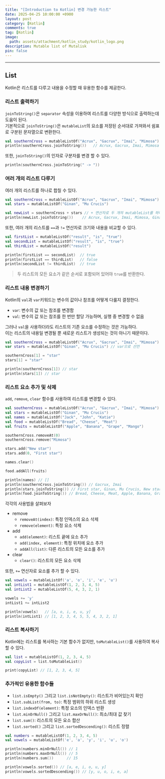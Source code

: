 ```yaml
---
title: "[Introduction to Kotlin] 변경 가능한 리스트"
date: 2025-04-25 10:00:00 +0900
layout: post
category: [Kotlin]
comments: true
tag: [Kotlin]
image:
  path: assets/attachment/kotlin_study/kotlin_logo.png
description: Mutable list of Mutalisk 
pin: false
---
```

- - -

## List
Kotlin은 리스트를 다루고 내용을 수정할 때 유용한 함수를 제공한다.  

### 리스트 출력하기
`joinToString()`은 `separator` 속성을 이용하여 리스트를 다양한 방식으로 출력하는데 도움이 된다.  
기본적으로 `joinToString()`은 `mutableList`의 요소를 저장된 순서대로 가져와서 쉼표로 구분된 문자열으로 변환한다.

```kotlin
val southernCross = mutableListOf("Acrux", "Gacrux", "Imai", "Mimosa")
println(southernCross.joinToString())   // Acrux, Gacrux, Imai, Mimosa
```

또한, `joinToString()`의 인자로 구분자를 변경 할 수 있다.
```kotlin
println(southernCross.joinToString(" -> "))
```

### 여러 개의 리스트 다루기
여러 개의 리스트를 하나로 합칠 수 있다.

```kotlin
val southernCross = mutableListOf("Acrux", "Gacrux", "Imai", "Mimosa")
val stars = mutableListOf("Ginan", "Mu Crucis")

val newList = southernCross + stars // + 연산자로 두 개의 mutableList를 하나로 합칠 수 있음
println(newList.joinToString())    // Acrux, Gacrux, Imai, Mimosa, Ginan, Mu Crucis
```
또한, 여러 개의 리스트를 `==`과 `!=` 연산자로 크기와 내용을 비교할 수 있다.

```kotlin
val firstList = mutableListOf("result", "is", "true")
val secondList = mutableListOf("result", "is", "true")
val thirdList = mutableListOf("result")

println(firstList == secondList)  // true
println(firstList == thirdList)   // false
println(secondList != thirdList)  // true
```

> 두 리스트의 모든 요소가 같은 순서로 포함되어 있어야 `true`를 반환한다.

### 리스트 내용 변경하기
Kotlin의 `val`과 `var`키워드는 변수의 값이나 참조를 어떻게 다룰지 결정한다.  

- `var`: 변수의 값 또는 참조를 변경함
- `val`: 변수의 값 또는 참조를 한 번만 할당 가능하며, 실행 중 변경할 수 없음

그러나 `val`을 사용하더라도 리스트의 기존 요소를 수정하는 것은 가능하다.  
이는 리스트의 내용일 변경될 뿐 새로운 리스트가 생성되는 것이 아니기 때문이다.  

```kotlin
val southernCross = mutableListOf("Acrux", "Gacrux", "Imai", "Mimosa") // val으로 선언
var stars = mutableListOf("Ginan", "Mu Crucis") // var으로 선언

southernCross[1] = "star"
stars[1] = "star"

println(southernCross[1]) // star
println(stars[1]) // star
```

### 리스트 요소 추가 및 삭제
`add`, `remove`, `clear` 함수를 사용하여 리스트를 변경할 수 있다.

```kotlin
val southernCross = mutableListOf("Acrux", "Gacrux", "Imai", "Mimosa")
val stars = mutableListOf("Ginan", "Mu Crucis")
val names = mutableListOf("Jack", "John", "Katie")
val food = mutableListOf("Bread", "Cheese", "Meat")
val fruits = mutableListOf("Apple", "Banana", "Grape", "Mango")

southernCross.removeAt(0)
southernCross.remove("Mimosa")

stars.add("New star")
stars.add(0, "First star")

names.clear()

food.addAll(fruits)

println(names) // []
println(southernCross.joinToString()) // Gacrux, Imai
println(stars.joinToString()) // First star, Ginan, Mu Crucis, New star
println(food.joinToString()) // Bread, Cheese, Meat, Apple, Banana, Grape, Mango
```
각각의 사용법을 살펴보자
- remove
  - `removeAt(index)`: 특정 인덱스의 요소 삭제
  - `remove(element)`: 특정 요소 삭제
- add
  - `add(element)`: 리스트 끝에 요소 추가
  - `add(index, element)`: 특정 위치에 요소 추가
  - `addAll(list)`: 다른 리스트의 모든 요소를 추가
- clear
  - `clear()`: 리스트의 모든 요소 삭제 

또한, `+=` 연산자로 요소를 추가 할 수 있다.

```kotlin
val vowels = mutableListOf('a', 'o', 'i', 'e', 'u')
val intList1 = mutableListOf(1, 2, 3, 4, 5)
val intList2 = mutableListOf(5, 4, 3, 2, 1)

vowels += 'y'
intList1 += intList2

println(vowels)   // [a, o, i, e, u, y]
println(intList1) // [1, 2, 3, 4, 5, 5, 4, 3, 2, 1]
```

### 리스트 복사하기
Kotlin에는 리스트를 복사하는 기본 함수가 없지만, `toMutableList()`를 사용하여 복사 할 수 있다.

```kotlin
val list = mutableListOf(1, 2, 3, 4, 5)
val copyList = list.toMutableList()

print(copyList) // [1, 2, 3, 4, 5]
```

### 추가적인 유용한 함수들
- `list.isEmpty()` 그리고 `list.isNotEmpty()`: 리스트가 비어있는지 확인
- `list.subList(from, to)`: 특정 범위의 하위 리스트 생성
- `list.indexOf(element)`: 특정 요소의 인덱스 반환
- `list.minOrNull()` 그리고 `list.maxOrNull()`: 최소/최대 값 찾기
- `list.sum()`: 리스트의 모든 요소 합산
- `list.sorted()` 그리고 `list.sortedDescending()`: 리스트 정렬

```kotlin
val numbers = mutableListOf(1, 2, 3, 4, 5)
val vowels = mutableListOf('e', 'a', 'y', 'i', 'u', 'o')

println(numbers.minOrNull()) // 1
println(numbers.maxOrNull()) // 5
println(numbers.sum())      // 15

println(vowels.sorted()) // [a, e, i, o, u, y]
println(vowels.sortedDescending()) // [y, u, o, i, e, a]
```
